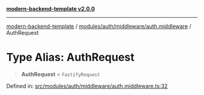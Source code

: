 [**modern-backend-template v2.0.0**](../../../../../README.md)

***

[modern-backend-template](../../../../../modules.md) / [modules/auth/middleware/auth.middleware](../README.md) / AuthRequest

# Type Alias: AuthRequest

> **AuthRequest** = `FastifyRequest`

Defined in: [src/modules/auth/middleware/auth.middleware.ts:32](https://github.com/maemreyo/saas-4cus-nodejs/blob/2a5b3f3aa11335dfa561e80e1feabb8e6084261e/src/modules/auth/middleware/auth.middleware.ts#L32)
